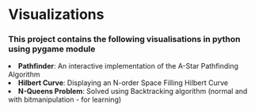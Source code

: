 # Visualizations
<h3>This project contains the following  visualisations in python using pygame module</h3>
<table>
<li><b>Pathfinder</b>: An interactive implementation of the A-Star Pathfinding Algorithm</li>

<li><b>Hilbert Curve</b>: Displaying an N-order Space Filling Hilbert Curve</li>

<li><b>N-Queens Problem</b>: Solved using Backtracking algorithm (normal and with bitmanipulation - for learning)</li>
</table>
